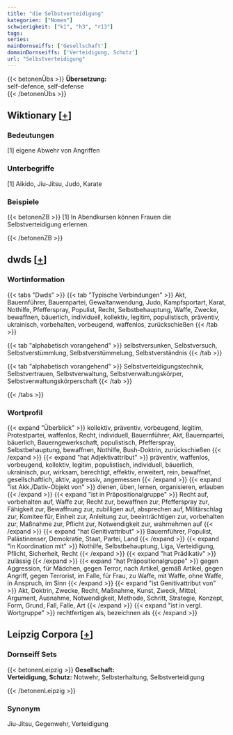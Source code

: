 ```yaml
---
title: "die Selbstverteidigung"
kategorien: ["Nomen"]
schwierigkeit: ["k1", "h3", "r13"]
tags:
series:
mainDornseiffs: ['Gesellschaft']
domainDornseiffs: ['Verteidigung, Schutz']
url: "Selbstverteidigung"
---
```


{{< betonenÜbs >}}
**Übersetzung:**  
self-defence, self-defense  
{{< /betonenÜbs >}}

## Wiktionary [[+](https://de.wiktionary.org/wiki/Selbstverteidigung)]

### Bedeutungen
[1] eigene Abwehr von Angriffen  

### Unterbegriffe
[1] Aikido, Jiu-Jitsu, Judo, Karate  

### Beispiele
{{< betonenZB >}}
[1] In Abendkursen können Frauen die Selbstverteidigung erlernen.  

{{< /betonenZB >}}


## dwds [[+](https://www.dwds.de/wb/Selbstverteidigung)]

### Wortinformation
{{< tabs "Dwds" >}}
{{< tab "Typische Verbindungen" >}}
Akt, Bauernführer, Bauernpartei, Gewaltanwendung, Judo, Kampfsportart, Karat, Nothilfe, Pfefferspray, Populist, Recht, Selbstbehauptung, Waffe, Zwecke, bewaffnen, bäuerlich, individuell, kollektiv, legitim, populistisch, präventiv, ukrainisch, vorbehalten, vorbeugend, waffenlos, zurückschießen
{{< /tab >}}

{{< tab "alphabetisch vorangehend" >}}
selbstversunken, Selbstversuch, Selbstverstümmlung, Selbstverstümmelung, Selbstverständnis
{{< /tab >}}

{{< tab "alphabetisch vorangehend" >}}
Selbstverteidigungstechnik, Selbstvertrauen, Selbstverwaltung, Selbstverwaltungskörper, Selbstverwaltungskörperschaft
{{< /tab >}}

{{< /tabs >}}

### Wortprofil
{{< expand "Überblick" >}} kollektiv, präventiv, vorbeugend, legitim, Protestpartei, waffenlos, Recht, individuell, Bauernführer, Akt, Bauernpartei, bäuerlich, Bauerngewerkschaft, populistisch, Pfefferspray, Selbstbehauptung, bewaffnen, Nothilfe, Bush-Doktrin, zurückschießen {{< /expand >}}
{{< expand "hat Adjektivattribut" >}} präventiv, waffenlos, vorbeugend, kollektiv, legitim, populistisch, individuell, bäuerlich, ukrainisch, pur, wirksam, berechtigt, effektiv, erweitert, rein, bewaffnet, gesellschaftlich, aktiv, aggressiv, angemessen {{< /expand >}}
{{< expand "ist Akk./Dativ-Objekt von" >}} dienen, üben, lernen, organisieren, erlauben {{< /expand >}}
{{< expand "ist in Präpositionalgruppe" >}} Recht auf, vorbehalten auf, Waffe zur, Recht zur, bewaffnen zur, Pfefferspray zur, Fähigkeit zur, Bewaffnung zur, zubilligen auf, absprechen auf, Militärschlag zur, Komitee für, Einheit zur, Anleitung zur, beeinträchtigen zur, vorbehalten zur, Maßnahme zur, Pflicht zur, Notwendigkeit zur, wahrnehmen auf {{< /expand >}}
{{< expand "hat Genitivattribut" >}} Bauernführer, Populist, Palästinenser, Demokratie, Staat, Partei, Land {{< /expand >}}
{{< expand "in Koordination mit" >}} Nothilfe, Selbstbehauptung, Liga, Verteidigung, Pflicht, Sicherheit, Recht {{< /expand >}}
{{< expand "hat Prädikativ" >}} zulässig {{< /expand >}}
{{< expand "hat Präpositionalgruppe" >}} gegen Aggression, für Mädchen, gegen Terror, nach Artikel, gemäß Artikel, gegen Angriff, gegen Terrorist, im Falle, für Frau, zu Waffe, mit Waffe, ohne Waffe, in Anspruch, im Sinn {{< /expand >}}
{{< expand "ist Genitivattribut von" >}} Akt, Doktrin, Zwecke, Recht, Maßnahme, Kunst, Zweck, Mittel, Argument, Ausnahme, Notwendigkeit, Methode, Schritt, Strategie, Konzept, Form, Grund, Fall, Falle, Art {{< /expand >}}
{{< expand "ist in vergl. Wortgruppe" >}} rechtfertigen als, bezeichnen als {{< /expand >}}

## Leipzig Corpora [[+](https://corpora.uni-leipzig.de/en/res?word=Selbstverteidigung&corpusId=deu_newscrawl-public_2018)]

### Dornseiff Sets
{{< betonenLeipzig >}}
**Gesellschaft:**  
**Verteidigung, Schutz:** Notwehr, Selbsterhaltung, Selbstverteidigung  

{{< /betonenLeipzig >}}

### Synonym
Jiu-Jitsu, Gegenwehr, Verteidigung


